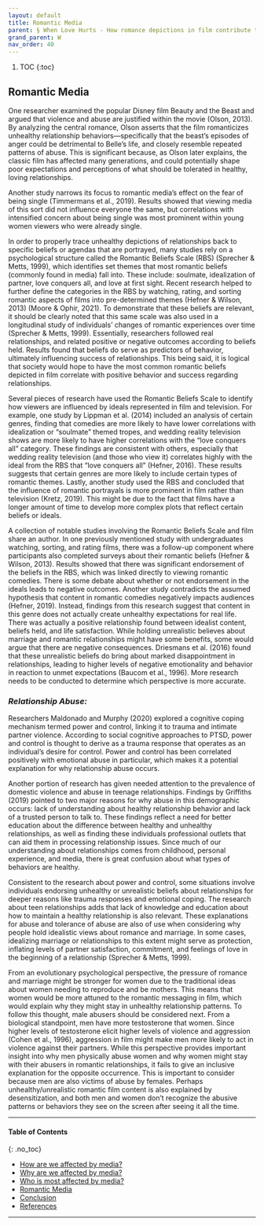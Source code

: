 ```yaml
---
layout: default
title: Romantic Media
parent: § When Love Hurts - How romance depictions in film contribute to relationship abuse 
grand_parent: W
nav_order: 40 
---
```

<style>
.dont-break-out {
  /* These are technically the same, but use both */
  overflow-wrap: break-word;
  word-wrap: break-word;

     -ms-word-break: break-all;
  /* This is the dangerous one in WebKit, as it breaks things wherever */
  word-break: break-all;
  /* Instead use this non-standard one: */
  word-break: break-word;
}

.youtube-container {
    position: relative;
    width: 100%;
    height: 0;
    padding-bottom: 56.25%;
}
.youtube-video {
    position: absolute;
    top: 0;
    left: 0;
    width: 100%;
    height: 100%;
}

</style>

<div class="dont-break-out" markdown="1">

1. TOC
{:toc}

## Romantic Media
One researcher examined the popular Disney film Beauty and the Beast and argued that violence and abuse are justified within the movie (Olson, 2013). By analyzing the central romance, Olson asserts that the film romanticizes unhealthy relationship behaviors—specifically that the beast’s episodes of anger could be detrimental to Belle’s life, and closely resemble repeated patterns of abuse. This is significant because, as Olson later explains, the classic film has affected many generations, and could potentially shape poor expectations and perceptions of what should be tolerated in healthy, loving relationships.

Another study narrows its focus to romantic media’s effect on the fear of being single (Timmermans et al., 2019). Results showed that viewing media of this sort did not influence everyone the same, but correlations with intensified concern about being single was most prominent within young women viewers who were already single.

In order to properly trace unhealthy depictions of relationships back to specific beliefs or agendas that are portrayed, many studies rely on a psychological structure called the Romantic Beliefs Scale (RBS) (Sprecher & Metts, 1999), which identifies set themes that most romantic beliefs (commonly found in media) fall into. These include: soulmate, idealization of partner, love conquers all, and love at first sight. Recent research helped to further define the categories in the RBS by watching, rating, and sorting romantic aspects of films into pre-determined themes (Hefner & Wilson, 2013) (Moore & Ophir, 2021). To demonstrate that these beliefs are relevant, it should be clearly noted that this same scale was also used in a longitudinal study of individuals’ changes of romantic experiences over time (Sprecher & Metts, 1999). Essentially, researchers followed real relationships, and related positive or negative outcomes according to beliefs held. Results found that beliefs do serve as predictors of behavior, ultimately influencing success of relationships. This being said, it is logical that society would hope to have the most common romantic beliefs depicted in film correlate with positive behavior and success regarding relationships.

Several pieces of research have used the Romantic Beliefs Scale to identify how viewers are influenced by ideals represented in film and television. For example, one study by Lippman et al. (2014) included an analysis of certain genres, finding that comedies are more likely to have lower correlations with idealization or “soulmate” themed tropes, and wedding reality television shows are more likely to have higher correlations with the “love conquers all” category. These findings are consistent with others, especially that wedding reality television (and those who view it) correlates highly with the ideal from the RBS that “love conquers all” (Hefner, 2016). These results suggests that certain genres are more likely to include certain types of romantic themes. Lastly, another study used the RBS and concluded that the influence of romantic portrayals is more prominent in film rather than television (Kretz, 2019). This might be due to the fact that films have a longer amount of time to develop more complex plots that reflect certain beliefs or ideals.

A collection of notable studies involving the Romantic Beliefs Scale and film share an author. In one previously mentioned study with undergraduates watching, sorting, and rating films, there was a follow-up component where participants also completed surveys about their romantic beliefs (Hefner & Wilson, 2013). Results showed that there was significant endorsement of the beliefs in the RBS, which was linked directly to viewing romantic comedies. There is some debate about whether or not endorsement in the ideals leads to negative outcomes. Another study contradicts the assumed hypothesis that content in romantic comedies negatively impacts audiences (Hefner, 2019). Instead, findings from this research suggest that content in this genre does not actually create unhealthy expectations for real life. There was actually a positive relationship found between idealist content, beliefs held, and life satisfaction. While holding unrealistic believes about marriage and romantic relationships might have some benefits, some would argue that there are negative consequences. Driesmans et al. (2016) found that these unrealistic beliefs do bring about marked disappointment in relationships, leading to higher levels of negative emotionality and behavior in reaction to unmet expectations (Baucom et al., 1996). More research needs to be conducted to determine which perspective is more accurate.

### *Relationship Abuse:*
Researchers Maldonado and Murphy (2020) explored a cognitive coping mechanism termed power and control, linking it to trauma and intimate partner violence. According to social cognitive approaches to PTSD, power and control is thought to derive as a trauma response that operates as an individual’s desire for control. Power and control has been correlated positively with emotional abuse in particular, which makes it a potential explanation for why relationship abuse occurs.

Another portion of research has given needed attention to the prevalence of domestic violence and abuse in teenage relationships. Findings by Griffiths (2019) pointed to two major reasons for why abuse in this demographic occurs: lack of understanding about healthy relationship behavior and lack of a trusted person to talk to. These findings reflect a need for better education about the difference between healthy and unhealthy relationships, as well as finding these individuals professional outlets that can aid them in processing relationship issues. Since much of our understanding about relationships comes from childhood, personal experience, and media, there is great confusion about what types of behaviors are healthy.

Consistent to the research about power and control, some situations involve individuals endorsing unhealthy or unrealistic beliefs about relationships for deeper reasons like trauma responses and emotional coping. The research about teen relationships adds that lack of knowledge and education about how to maintain a healthy relationship is also relevant. These explanations for abuse and tolerance of abuse are also of use when considering why people hold idealistic views about romance and marriage. In some cases, idealizing marriage or relationships to this extent might serve as protection, inflating levels of partner satisfaction, commitment, and feelings of love in the beginning of a relationship (Sprecher & Metts, 1999).

From an evolutionary psychological perspective, the pressure of romance and marriage might be stronger for women due to the traditional ideas about women needing to reproduce and be mothers. This means that women would be more attuned to the romantic messaging in film, which would explain why they might stay in unhealthy relationship patterns. To follow this thought, male abusers should be considered next. From a biological standpoint, men have more testosterone that women. Since higher levels of testosterone elicit higher levels of violence and aggression (Cohen et al., 1996), aggression in film might make men more likely to act in violence against their partners. While this perspective provides important insight into why men physically abuse women and why women might stay with their abusers in romantic relationships, it fails to give an inclusive explanation for the opposite occurrence. This is important to consider because men are also victims of abuse by females. Perhaps unhealthy/unrealistic romantic film content is also explained by desensitization, and both men and women don’t recognize the abusive patterns or behaviors they see on the screen after seeing it all the time.

***

#### Table of Contents
{: .no_toc}

<ul><li> <a href="/docs/W/When-Love-Hurts-How-romance-depictions-in-film-contribute-to-relationship-abuse-1/">
How are we affected by media?</a></li><li> <a href="/docs/W/When-Love-Hurts-How-romance-depictions-in-film-contribute-to-relationship-abuse-2/">
Why are we affected by media?</a></li><li> <a href="/docs/W/When-Love-Hurts-How-romance-depictions-in-film-contribute-to-relationship-abuse-3/">
Who is most affected by media?</a></li><li> <a href="/docs/W/When-Love-Hurts-How-romance-depictions-in-film-contribute-to-relationship-abuse-4/">
Romantic Media</a></li><li> <a href="/docs/W/When-Love-Hurts-How-romance-depictions-in-film-contribute-to-relationship-abuse-5/">
Conclusion</a></li><li> <a href="/docs/W/When-Love-Hurts-How-romance-depictions-in-film-contribute-to-relationship-abuse-6/">
References</a></li></ul>

***

</div>

